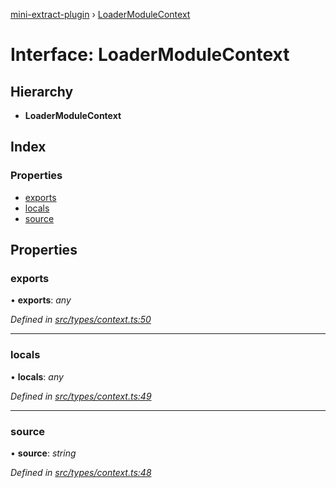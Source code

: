 [mini-extract-plugin](../README.md) › [LoaderModuleContext](loadermodulecontext.md)

# Interface: LoaderModuleContext

## Hierarchy

* **LoaderModuleContext**

## Index

### Properties

* [exports](loadermodulecontext.md#exports)
* [locals](loadermodulecontext.md#locals)
* [source](loadermodulecontext.md#source)

## Properties

###  exports

• **exports**: *any*

*Defined in [src/types/context.ts:50](https://github.com/JuroOravec/mini-extract-plugin/blob/9e394f3/src/types/context.ts#L50)*

___

###  locals

• **locals**: *any*

*Defined in [src/types/context.ts:49](https://github.com/JuroOravec/mini-extract-plugin/blob/9e394f3/src/types/context.ts#L49)*

___

###  source

• **source**: *string*

*Defined in [src/types/context.ts:48](https://github.com/JuroOravec/mini-extract-plugin/blob/9e394f3/src/types/context.ts#L48)*
